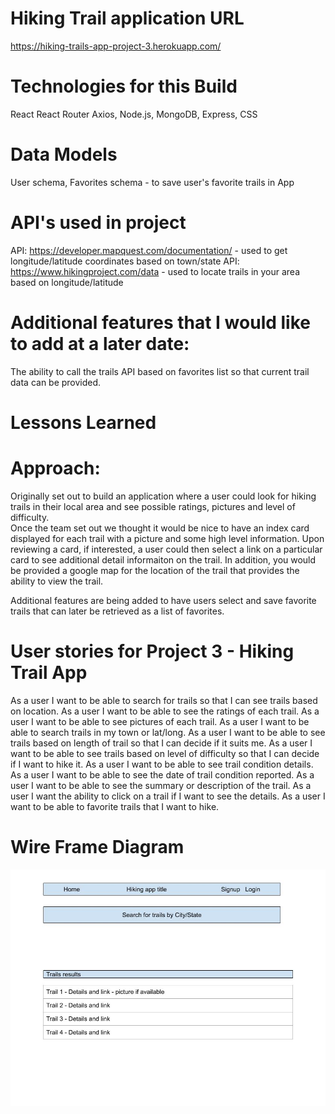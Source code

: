 # Hiking Trail application URL
https://hiking-trails-app-project-3.herokuapp.com/


# Technologies for this Build
React
React Router
Axios,
Node.js,
MongoDB,
Express,
CSS

# Data Models
User schema,
Favorites schema - to save user's favorite trails in App

# API's used in project
API: https://developer.mapquest.com/documentation/ - used to get longitude/latitude coordinates based on town/state
API: https://www.hikingproject.com/data - used to locate trails in your area based on longitude/latitude
 

# Additional features that I would like to add at a later date:
The ability to call the trails API based on favorites list so that current trail data can be provided.


# Lessons Learned

# Approach:
Originally set out to build an application where a user could look for hiking trails in their local area
and see possible ratings, pictures and level of difficulty.  
Once the team set out we thought it would be nice to have an index card displayed for each trail with a picture and some 
high level information.  Upon reviewing a card, if interested, a user could then select a link on a particular card to see additional detail informaiton on the trail.  In addition, you would be provided a google map for the location of the trail that provides the ability to view the trail.

Additional features are being added to have users select and save favorite trails that can later be retrieved as a list of favorites.

# User stories for Project 3 - Hiking Trail App
As a user I want to be able to search for trails so that I can see trails based on location.
As a user I want to be able to see the ratings of each trail.
As a user I want to be able to see pictures of each trail.
As a user I want to be able to search trails in my town or lat/long.
As a user I want to be able to see trails based on length of trail  so that I can decide if it suits me.
As a user I want to be able to see trails based on level of difficulty so that I can decide if I want to hike it.
As a user I want to be able to see trail condition details.
As a user I want to be able to see the date of trail condition reported.
As a user I want to be able to see the summary or description of the trail.
As a user I want the ability to click on a trail if I want to see the details.
As a user I want to be able to favorite trails that I want to hike.


# Wire Frame Diagram
![HikingTrailAppWireFrame](HikingTrailAppWireFrame.jpg)
